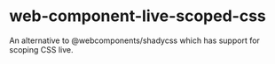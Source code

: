 # web-component-live-scoped-css
An alternative to @webcomponents/shadycss which has support for scoping CSS live.

